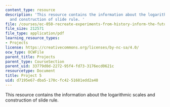 ```yaml
---
content_type: resource
description: 'This resource contains the information about the logarithmic scales
  and construction of slide rule. '
file: /courses/ec-050-recreate-experiments-from-history-inform-the-future-from-the-past-galileo-january-iap-2010/d7195e67dba5170cfc4251681edd2a48_MITEC_050IAP10_pro05.pdf
file_size: 212571
file_type: application/pdf
learning_resource_types:
- Projects
license: https://creativecommons.org/licenses/by-nc-sa/4.0/
ocw_type: OCWFile
parent_title: Projects
parent_type: CourseSection
parent_uid: 33779d0d-2272-95f4-fd73-3176ecd0621c
resourcetype: Document
title: Project 5
uid: d7195e67-dba5-170c-fc42-51681edd2a48
---
```

This resource contains the information about the logarithmic scales and construction of slide rule. 